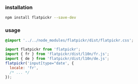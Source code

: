### installation
```sh
npm install flatpickr --save-dev
```

### usage
```scss
@import '../../node_modules/flatpickr/dist/flatpickr.css';
```

```js
import flatpickr from 'flatpickr';
import { fr } from 'flatpickr/dist/l10n/fr.js';
import { de } from 'flatpickr/dist/l10n/de.js';
flatpickr('input[type="date', {
  locale: 'fr',
  /* ... */
});
```
